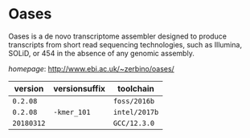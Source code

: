 # Oases

Oases is a de novo transcriptome assembler designed to produce transcripts from  short read sequencing technologies, such as Illumina, SOLiD, or 454 in the absence of any genomic assembly.

*homepage*: <http://www.ebi.ac.uk/~zerbino/oases/>

version | versionsuffix | toolchain
--------|---------------|----------
``0.2.08`` |  | ``foss/2016b``
``0.2.08`` | ``-kmer_101`` | ``intel/2017b``
``20180312`` |  | ``GCC/12.3.0``
